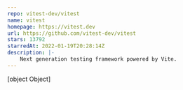 ```yaml
---
repo: vitest-dev/vitest
name: vitest
homepage: https://vitest.dev
url: https://github.com/vitest-dev/vitest
stars: 13792
starredAt: 2022-01-19T20:28:14Z
description: |-
    Next generation testing framework powered by Vite.
---
```


[object Object]

